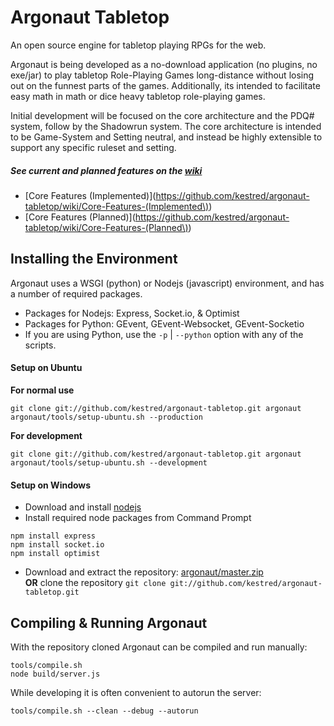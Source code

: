Argonaut Tabletop
========

An open source engine for tabletop playing RPGs for the web.

Argonaut is being developed as a no-download application (no plugins, no exe/jar) to play tabletop Role-Playing Games long-distance without losing out on the funnest parts of the games. Additionally, its intended to facilitate easy math in math or dice heavy tabletop role-playing games.

Initial development will be focused on the core architecture and the PDQ# system, follow by the Shadowrun system.
The core architecture is intended to be Game-System and Setting neutral, and instead be highly extensible to support any specific ruleset and setting.

##### See current and planned features on the [wiki](https://github.com/kestred/argonaut-tabletop/wiki)
* [Core Features (Implemented)](https://github.com/kestred/argonaut-tabletop/wiki/Core-Features-(Implemented\))
* [Core Features (Planned)](https://github.com/kestred/argonaut-tabletop/wiki/Core-Features-(Planned\))


## Installing the Environment

Argonaut uses a WSGI (python) or Nodejs (javascript) environment, and has a number of required packages.
* Packages for Nodejs: Express, Socket.io, & Optimist
* Packages for Python: GEvent, GEvent-Websocket, GEvent-Socketio
* If you are using Python, use the `-p` | `--python` option with any of the scripts.

#### Setup on Ubuntu

**For normal use**
```
git clone git://github.com/kestred/argonaut-tabletop.git argonaut
argonaut/tools/setup-ubuntu.sh --production
```
**For development**
```
git clone git://github.com/kestred/argonaut-tabletop.git argonaut
argonaut/tools/setup-ubuntu.sh --development
```

#### Setup on Windows

* Download and install [nodejs](http://nodejs.org/)
* Install required node packages from Command Prompt

```
npm install express
npm install socket.io
npm install optimist
```
* Download and extract the repository:
[argonaut/master.zip](https://github.com/kestred/argonaut-tabletop/archive/master.zip)  
**OR** clone the repository `git clone git://github.com/kestred/argonaut-tabletop.git`


## Compiling & Running Argonaut

With the repository cloned Argonaut can be compiled and run manually:
```
tools/compile.sh
node build/server.js
```

While developing it is often convenient to autorun the server:
```
tools/compile.sh --clean --debug --autorun
```
